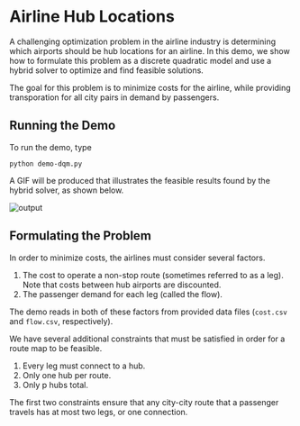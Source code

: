 # Airline Hub Locations

A challenging optimization problem in the airline industry is determining which airports should be hub locations for an airline. In this demo, we show how to formulate this problem as a discrete quadratic model and use a hybrid solver to optimize and find feasible solutions.

The goal for this problem is to minimize costs for the airline, while providing transporation for all city pairs in demand by passengers.
 
## Running the Demo

To run the demo, type

`python demo-dqm.py`

A GIF will be produced that illustrates the feasible results found by the hybrid solver, as shown below.

![output](airline-hubs.gif)

## Formulating the Problem

In order to minimize costs, the airlines must consider several factors.

 1. The cost to operate a non-stop route (sometimes referred to as a leg). Note that costs between hub airports are discounted.
 2. The passenger demand for each leg (called the flow).

The demo reads in both of these factors from provided data files (`cost.csv` and `flow.csv`, respectively).

We have several additional constraints that must be satisfied in order for a route map to be feasible.

 1. Every leg must connect to a hub.
 2. Only one hub per route.
 3. Only p hubs total.

The first two constraints ensure that any city-city route that a passenger travels has at most two legs, or one connection.
